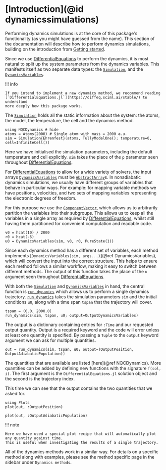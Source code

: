 # [Introduction](@id dynamicssimulations)

Performing dynamics simulations is at the core of this package's functionality
(as you might have guessed from the name).
This section of the documentation will describe how to perform dynamics simulations,
building on the introduction from [Getting started](@ref).

Since we use [DifferentialEquations](https://diffeq.sciml.ai/stable/)
to perform the dynamics, it is most natural
to split up the system parameters from the dynamics variables.
This manifests itself as two separate data types: the [`Simulation`](@ref), and the
[`DynamicsVariables`](@ref).

!!! info

    If you intend to implement a new dynamics method, we recommend reading
    [`DifferentialEquations.jl`](https://diffeq.sciml.ai/stable/) to understand
    more deeply how this package works.

The [`Simulation`](@ref) holds all the static information about the system: the atoms,
the model, the temperature, the cell and the dynamics method.

```@example dynamics
using NQCDynamics # hide
atoms = Atoms(2000) # Single atom with mass = 2000 a.u.
sim = Simulation{Ehrenfest}(atoms, TullyModelOne(); temperature=0, cell=InfiniteCell())
```
Here we have initialised the simulation parameters, including the default temperature and cell explicitly.
`sim` takes the place of the `p` parameter seen throughout [DifferentialEquations](https://diffeq.sciml.ai/stable/).

For [DifferentialEquations](https://diffeq.sciml.ai/stable/) to allow for a wide variety of solvers, 
the input arrays [`DynamicsVariables`](@ref) must be [`AbstractArray`](https://docs.julialang.org/en/v1/manual/interfaces/#man-interface-array)s.
In nonadiabatic dynamics simulations, we usually have different groups of variables that behave in particular ways.
For example: for mapping variable methods we have positions, velocities, and two sets of mapping variables representing
the electronic degrees of freedom.

For this purpose we use the [`ComponentVector`](https://github.com/jonniedie/ComponentArrays.jl), which allows us
to arbitrarily partition the variables into their subgroups.
This allows us to keep all the variables in a single array as required by
[DifferentialEquations](https://diffeq.sciml.ai/stable/),
whilst still having them partitioned for convenient computation and readable code.

```@example dynamics
v0 = hcat(10) / 2000
r0 = hcat(-5)
u0 = DynamicsVariables(sim, v0, r0, PureState(1))
```

Since each dynamics method has a different set of variables, each method implements
[`DynamicsVariables(sim, args...)`](@ref DynamicsVariables), which will convert the input into the correct
structure.
This helps to ensure each method follows a similar workflow, making it easy to switch between different methods.
The output of this function takes the place of the `u` argument seen throughout
[DifferentialEquations](https://diffeq.sciml.ai/stable/).

With both the [`Simulation`](@ref) and [`DynamicsVariables`](@ref) in hand,
the central function is [`run_dynamics`](@ref) which allows us to perform a single dynamics trajectory.
[`run_dynamics`](@ref) takes the simulation parameters `sim` and the initial conditions `u0`, along with a time span `tspan`
that the trajectory will cover.

```@example dynamics
tspan = (0.0, 2000.0)
run_dynamics(sim, tspan, u0; output=OutputDynamicsVariables)
```

The output is a dictionary containing entries for `:Time` and our requested output quantity. 
Output is a required keyword and the code will error unless at least one quantity is specified.
By passing a `Tuple` to the `output` keyword argument we can ask for multiple quantities.

```@example dynamics
out = run_dynamics(sim, tspan, u0; output=(OutputPosition, OutputAdiabaticPopulation))
```
The quantities that are available are listed [here](@ref NQCDynamics).
More quantities can be added by defining new functions with the signature `f(sol, i)`.
The first argument is the `DifferentialEquations.jl` solution object and the second is the trajectory index.

This time we can see that the output contains the two quantities that we asked for.

```@example dynamics
using Plots
plot(out, :OutputPosition)
```

```@example dynamics
plot(out, :OutputAdiabaticPopulation)
```

!!! note

    Here we have used a special plot recipe that will automatically plot any quantity against time.
    This is useful when investigating the results of a single trajectory.

All of the dynamics methods work in a similar way. For details on a specific method along with examples,
please see the method specific page in the sidebar under `Dynamics methods`.
